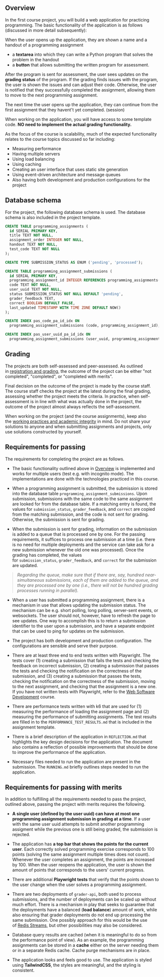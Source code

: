 ## Overview

In the first course project, you will build a web application for practicing programming. The basic functionality of the application is as follows (discussed in more detail subsequently):

When the user opens up the application, they are shown a name and a handout of a programming assignment
* a **textarea** into which they can write a Python program that solves the problem in the handout
* a **button** that allows submitting the written program for assessment. 

After the program is sent for assessment, the user sees updates on the **grading status** of the program. If the grading finds issues with the program, the user is shown the issues and can adjust their code. Otherwise, the user is notified that they successfully completed the assignment, allowing them to move to the next programming assignment. 

The next time the user opens up the application, they can continue from the first assignment that they havent't yet completed. (session)

When working on the application, you will have access to some template code. 
**NO need to implement the actual grading functionality.**

As the focus of the course is scalability, much of the expected functionality relates to the course topics discussed so far including:
* Measuring performance
* Having multiple servers
* Using load balancing
* Using caching
* Creating an user interface that uses static site generation
* Using event-driven architecture and message queues 
* Also having both development and production configurations for the project

## Database schema

For the project, the following database schema is used. The database schema is also included in the project template.

```sql
CREATE TABLE programming_assignments (
  id SERIAL PRIMARY KEY,
  title TEXT NOT NULL,
  assignment_order INTEGER NOT NULL,
  handout TEXT NOT NULL,
  test_code TEXT NOT NULL
);

CREATE TYPE SUBMISSION_STATUS AS ENUM ('pending', 'processed');

CREATE TABLE programming_assignment_submissions (
  id SERIAL PRIMARY KEY,
  programming_assignment_id INTEGER REFERENCES programming_assignments(id),
  code TEXT NOT NULL,
  user_uuid TEXT NOT NULL,
  status SUBMISSION_STATUS NOT NULL DEFAULT 'pending',
  grader_feedback TEXT,
  correct BOOLEAN DEFAULT FALSE,
  last_updated TIMESTAMP WITH TIME ZONE DEFAULT NOW()
);

CREATE INDEX pas_code_pa_id_idx ON 
  programming_assignment_submissions (code, programming_assignment_id);

CREATE INDEX pas_user_uuid_pa_id_idx ON 
  programming_assignment_submissions (user_uuid, programming_assignment_id);
```

## Grading

The projects are both self-assessed and peer-assessed. As outlined in [registration and grading](https://fitech101.aalto.fi/designing-and-building-scalable-web-applications/dab-01-introduction-and-tooling/2-registration-and-grading/), the outcome of the project can be either "not completed", "completed", or "completed with merits".

Final decision on the outcome of the project is made by the course staff. The course staff checks the project at the latest during the final grading, assessing whether the project meets the criteria. In practice, when self-assessment is in line with what was actually done in the project, the outcome of the project almost always reflects the self-assessment.

When working on the project (and the course assignments), keep also the [working practices and academic integrity](https://fitech101.aalto.fi/designing-and-building-scalable-web-applications/dab-01-introduction-and-tooling/3-tools-and-working-practices/) in mind. Do not share your solutions to anyone and when submitting assignments and projects, only use solutions constructed by yourself.

## Requirements for passing

The requirements for completing the project are as follows.

- The basic functionality outlined above in [Overview](https://fitech101.aalto.fi/designing-and-building-scalable-web-applications/dab-14-course-project-i/1-project-handout/#overview) is implemented and works for multiple users (test e.g. with incognito mode). The implementations are done with the technologies practiced in this course.
    
- When a programming assignment is submitted, the submission is stored into the database table `programming_assignment_submissions`. Upon submission, submissions with the same code to the same assignment are looked for from the database table. If a matching entry is found, the values for `submission_status`, `grader_feedback`, and `correct` are copied from the matching submission, and the code is not sent for grading. Otherwise, the submission is sent for grading.
    
- When the submission is sent for grading, information on the submission is added to a queue that is processed one by one. For the passing requirements, it suffices to process one submission at a time (i.e. there is no need for multiple deployments and the service can take ask for a new submission whenever the old one was processed). Once the grading has completed, the values for `submission_status`, `grader_feedback`, and `correct` for the submission are updated.
    

> _Regarding the queue, make sure that if there are, say, hundred near-simultaneous submissions, each of them are added to the queue, and they are processed one by one (i.e., there will not be hundred grading processes running in parallel)._

- When a user has submitted a programming assignment, there is a mechanism in use that allows updating the submission status. The mechanism can be e.g. short polling, long polling, server-sent events, or websockets. The user should not, however, have to refresh the page to see updates. One way to accomplish this is to return a submission identifier to the user upon a submission, and have a separate endpoint that can be used to ping for updates on the submission.
    
- The project has both development and production configuration. The configurations are sensible and serve their purpose.
    
- There are at least three end to end tests written with Playwright. The tests cover (1) creating a submission that fails the tests and checking the feedback on incorrect submission, (2) creating a submission that passes the tests and checking the notification on the correctness of the submission, and (3) creating a submission that passes the tests, checking the notification on the correctness of the submission, moving to the next assignment, and checking that the assignment is a new one. If you have not written tests with Playwright, refer to the [Web Software Development](https://fitech101.aalto.fi/web-software-development/) course.
    
- There are performance tests written with k6 that are used for (1) measuring the performance of loading the assignment page and (2) measuring the performance of submitting assignments. The test results are filled in to the `PERFORMANCE_TEST_RESULTS.md` that is included in the assignment template.
    
- There is a brief description of the application in `REFLECTION.md` that highlights the key design decisions for the application. The document also contains a reflection of possible improvements that should be done to improve the performance of the application.
    
- Necessary files needed to run the application are present in the submission. The `RUNNING.md` briefly outlines steps needed to run the application.
    

## Requirements for passing with merits

In addition to fulfilling all the requirements needed to pass the project, outlined above, passing the project with merits requires the following.

- **A single user (defined by the user uuid) can have at most one programming assignment submission in grading at a time**. If a user with the same user uuid attempts to submit another programming assigment while the previous one is still being graded, the submission is rejected.
    
- The application has **a top bar that shows the points for the current user**. Each correctly solved programming exercise corresponds to 100 points (solving the same assignment multiple times does not count). Whenever the user completes an assignment, the points are increased by 100. When the user reopens the application, the user is shown the amount of points that corresponds to the users' current progress.
    
- There are additional **Playwright tests** that verify that the points shown to the user change when the user solves a programming assignment.
    
- There are two deployments of `grader-api`, both used to process submissions, and the number of deployments can be scaled up without much effort. There is a mechanism in play that seeks to guarantee that the deployments have a balanced (**load balance**) amount of work, while also ensuring that grader deployments do not end up processing the same submission. One possibly approach for this would be the use of [Redis Streams](https://redis.io/docs/data-types/streams/), but other possibilities may also be considered.
    
- Database query results are cached (when it is meaningful to do so from the performance point of view). As an example, the programming assignments can be stored in a **cache** either on the server needing them or in a separate Redis cache. Cache purge mechanisms are in place.
    
- The application looks and feels good to use. The application is styled using **TailwindCSS**, the styles are meaningful, and the styling is consistent.